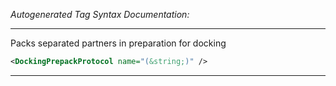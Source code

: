 _Autogenerated Tag Syntax Documentation:_

---
Packs separated partners in preparation for docking

```xml
<DockingPrepackProtocol name="(&string;)" />
```



---
